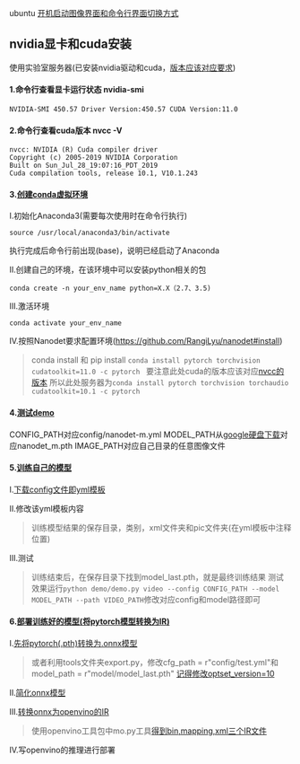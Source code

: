 ubuntu [开机启动图像界面和命令行界面切换方式](https://blog.csdn.net/londa/article/details/90905575)

## nvidia显卡和cuda安装
使用实验室服务器(已安装nvidia驱动和cuda，[版本应该对应要求](https://github.com/RangiLyu/nanodet#requirements))
#### 1.命令行查看显卡运行状态 nvidia-smi
```
NVIDIA-SMI 450.57 Driver Version:450.57 CUDA Version:11.0
```
#### 2.命令行查看cuda版本 nvcc -V
```
nvcc: NVIDIA (R) Cuda compiler driver
Copyright (c) 2005-2019 NVIDIA Corporation
Built on Sun_Jul_28_19:07:16_PDT_2019
Cuda compilation tools, release 10.1, V10.1.243
```
#### 3.[创建conda虚拟环境](http://202.120.54.12/?p=840)

I.初始化Anaconda3(需要每次使用时在命令行执行)
```
source /usr/local/anaconda3/bin/activate
```
执行完成后命令行前出现(base)，说明已经启动了Anaconda

II.创建自己的环境，在该环境中可以安装python相关的包
```
conda create -n your_env_name python=X.X（2.7、3.5)
```

III.激活环境
```
conda activate your_env_name
```

IV.按照Nanodet要求配置环境(https://github.com/RangiLyu/nanodet#install)
> conda install 和 pip install
```conda install pytorch torchvision cudatoolkit=11.0 -c pytorch ```
> 要注意此处cuda的版本应该对应[nvcc的版本](https://zhuanlan.zhihu.com/p/163222176)
  所以此处服务器为`conda install pytorch torchvision torchaudio cudatoolkit=10.1 -c pytorch`



#### 4.[测试demo](https://github.com/RangiLyu/nanodet#pytorch-demo)
CONFIG_PATH对应config/nanodet-m.yml
MODEL_PATH从[google硬盘下载](https://drive.google.com/file/d/1EhMqGozKfqEfw8y9ftbi1jhYu86XoW62/view?usp=sharing)对应nanodet_m.pth
IMAGE_PATH对应自己目录的任意图像文件

#### 5.[训练自己的模型](https://github.com/RangiLyu/nanodet#how-to-train)

I.[下载config文件即yml模板](https://github.com/RangiLyu/nanodet/blob/main/config/nanodet_custom_xml_dataset.yml)

II.修改该yml模板内容 
> 训练模型结果的保存目录，类别，xml文件夹和pic文件夹(在yml模板中注释位置)

III.测试 
> 训练结束后，在保存目录下找到model_last.pth，就是最终训练结果 
  测试效果运行`python demo/demo.py video --config CONFIG_PATH --model MODEL_PATH --path VIDEO_PATH`修改对应config和model路径即可

#### 6.[部署训练好的模型(将pytorch模型转换为IR)](https://github.com/RangiLyu/nanodet#how-to-deploy)

I.[先将pytorch(.pth)转换为.onnx模型](https://convertmodel.com/)  
> 或者利用tools文件夹export.py，修改cfg_path = r"config/test.yml"和model_path = r"model/model_last.pth"
  [记得修改optset_version=10](https://github.com/anhnktp/yolov5_openvino/issues/3)
  

II.[简化onnx模型](https://github.com/daquexian/onnx-simplifier#python-version)   


III.[转换onnx为openvino的IR](https://docs.openvinotoolkit.org/cn/latest/openvino_docs_MO_DG_prepare_model_convert_model_Converting_Model.html)
> 使用openvino工具包中mo.py工具[得到bin,mapping,xml三个IR文件](https://docs.openvinotoolkit.org/cn/latest/openvino_docs_MO_DG_prepare_model_convert_model_Convert_Model_From_ONNX.html)


IV.写openvino的推理进行部署



